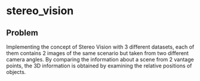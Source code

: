 # stereo_vision
## Problem

Implementing the concept of Stereo Vision with 3 different datasets, each of them contains 2 images of the same scenario but taken from two different camera angles. By comparing the information about a scene from 2 vantage points, the 3D information is obtained by examining the relative positions of objects.
